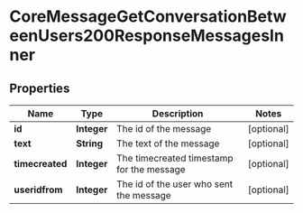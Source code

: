 

# CoreMessageGetConversationBetweenUsers200ResponseMessagesInner


## Properties

| Name | Type | Description | Notes |
|------------ | ------------- | ------------- | -------------|
|**id** | **Integer** | The id of the message |  [optional] |
|**text** | **String** | The text of the message |  [optional] |
|**timecreated** | **Integer** | The timecreated timestamp for the message |  [optional] |
|**useridfrom** | **Integer** | The id of the user who sent the message |  [optional] |



